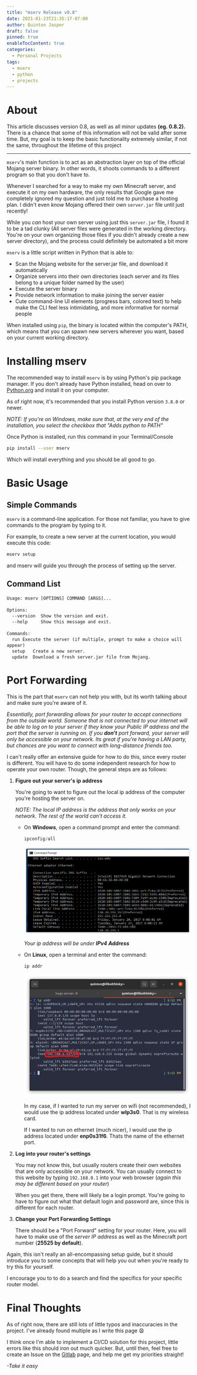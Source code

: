 ```yaml
---
title: "mserv Release v0.8"
date: 2021-01-23T21:35:17-07:00
author: Quinton Jasper
draft: false
pinned: true
enableTocContent: true
categories:
  - Personal Projects
tags:
  - mserv
  - python
  - projects
---
```


# About  
This article discusses version 0.8, as well as all minor updates **(eg. 0.8.2).** There is a chance that some of this information will not be valid after some time. But, my goal is to keep the basic functionality extremely similar, if not the same, throughout the lifetime of this project
***
`mserv`'s main function is to act as an abstraction layer on top of the official Mojang server binary. In other words, it shoots commands to a different program so that you don't have to.  

Whenever I searched for a way to make my own Minecraft server, and execute it on my own hardware, the only results that Google gave me completely ignored my question and just told me to purchase a hosting plan. I didn't even *know* Mojang offered their own `server.jar` file until just recently!  

While you *can* host your own server using just this `server.jar` file, I found it to be a tad clunky (All server files were generated in the working directory. You're on your own organizing those files if you didn't already create a new server directory), and the process could definitely be automated a bit more  

`mserv` is a little script written in Python that is able to:
- Scan the Mojang website for the server.jar file, and download it automatically
- Organize servers into their own directories (each server and its files belong to a unique folder named by the user)
- Execute the server binary
- Provide network information to make joining the server easier
- Cute command-line UI elements (progress bars, colored text) to help make the CLI feel less intimidating, and more informative for normal people

When installed using `pip`, the binary is located within the computer's PATH, which means that you can spawn new servers wherever you want, based on your current working directory. 

# Installing mserv
The recommended way to install `mserv` is by using Python's pip package manager. If you don't already have Python installed, head on over to [Python.org](https://www.python.org/) and install it on your computer.  

As of right now, it's recommended that you install Python version `3.8.0` or newer.  

*NOTE: If you're on Windows, make sure that, at the very end of the installation, you select the checkbox that "Adds python to PATH"*

Once Python is installed, run this command in your Terminal/Console
~~~bash
pip install --user mserv
~~~

Which will install everything and you should be all good to go.

# Basic Usage  
## Simple Commands
`mserv` is a command-line application. For those not familiar, you have to give commands to the program by typing to it.  

For example, to create a new server at the current location, you would execute this code:

~~~bash
mserv setup
~~~

and mserv will guide you through the process of setting up the server.

## Command List
~~~plain
Usage: mserv [OPTIONS] COMMAND [ARGS]...

Options:
  --version  Show the version and exit.
  --help     Show this message and exit.

Commands:
  run Execute the server (if multiple, prompt to make a choice will appear)
  setup   Create a new server.
  update  Download a fresh server.jar file from Mojang.
  ~~~

# Port Forwarding
This is the part that `mserv` can not help you with, but its worth talking about and make sure you're aware of it.  


*Essentially, port forwarding allows for your router to accept connections from the outside world. Someone that is not connected to your internet will be able to log on to your server if they know your Public IP address and the port that the server is running on. If you **don't** port forward, your server will only be accessible on your network. Its great if you're having a LAN party, but chances are you want to connect with long-distance friends too.*  

I can't really offer an extensive guide for how to do this, since every router is different. You will have to do some independent research for how to operate your own router. Though, the general steps are as follows:

1. **Figure out your server's ip address**  

    You're going to want to figure out the local ip address of the computer you're hosting the server on.  

    *NOTE: The local IP address is the address that only works on your network. The rest of the world can't access it.*  

    - On **Windows**, open a command prompt and enter the command:
      ~~~powershell
      ipconfig/all
      ~~~


      ![Windows IP Command](/images/post-img/mserv-0-8-2/win_ip_addr.png)  


      _Your ip address will be under **IPv4 Address**_


    - On **Linux**, open a terminal and enter the command:  
      ~~~bash
      ip addr 
      ~~~  

      ![Linux IP Command](/images/post-img/mserv-0-8-2/linux_ip_addr.png)  

      In my case, if I wanted to run my server on wifi (not recommended), I would use the ip address located under **wlp3s0**. That is my wireless card.  

      If I wanted to run on ethernet (much nicer), I would use the ip address located under **enp0s31f6**. Thats the name of the ethernet port.


2. **Log into your router's settings**  

    You may not know this, but usually routers create their own websites that are only accessible on your network. 
    You can usually connect to this website by typing `192.168.0.1` into your web browser (*again this may be different based on your router*)  

    When you get there, there will likely be a login prompt. You're going to have to figure out what that default login and password are, since this is different for each router.  


3. **Change your Port Forwarding Settings**  

    There should be a "Port Forward" setting for your router. Here, you will have to make use of the *server IP address* as well as the Minecraft port number (**25525 by default**).  


Again, this isn't really an all-encompassing setup guide, but it should introduce you to some concepts that will help you out when you're ready to try this for yourself.  

I encourage you to to do a search and find the specifics for your specific router model.




# Final Thoughts 
As of right now, there are still lots of little typos and inaccuracies in the project. I've already found multiple as I write this page 😩  

I think once I'm able to implement a CI/CD solution for this project, little errors like this should iron out much quicker. But, until then, feel free to create an Issue on the [Gitlab](https://gitlab.com/mexiquin/mserv) page, and help me get my priorities straight!

*-Take it easy*

